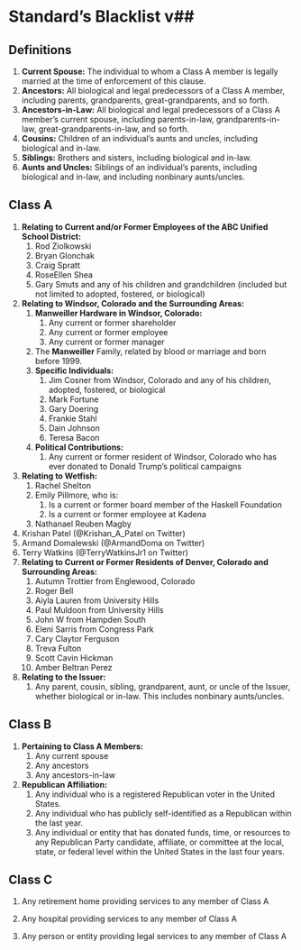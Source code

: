 # Standard’s Blacklist v##

## Definitions

1. **Current Spouse:** The individual to whom a Class A member is legally married at the time of enforcement of this clause.
2. **Ancestors:** All biological and legal predecessors of a Class A member, including parents, grandparents, great-grandparents, and so forth.
3. **Ancestors-in-Law:** All biological and legal predecessors of a Class A member’s current spouse, including parents-in-law, grandparents-in-law, great-grandparents-in-law, and so forth.
4. **Cousins:** Children of an individual’s aunts and uncles, including biological and in-law.
5. **Siblings:** Brothers and sisters, including biological and in-law.
6. **Aunts and Uncles:** Siblings of an individual’s parents, including biological and in-law, and including nonbinary aunts/uncles.

## Class A

1. **Relating to Current and/or Former Employees of the ABC Unified School District:**
    1. Rod Ziolkowski
    2. Bryan Glonchak
    3. Craig Spratt
    4. RoseEllen Shea
    5. Gary Smuts and any of his children and grandchildren (included but not limited to adopted, fostered, or biological)
2. **Relating to Windsor, Colorado and the Surrounding Areas:**
    1. **Manweiller Hardware in Windsor, Colorado:**
        1. Any current or former shareholder
        2. Any current or former employee
        3. Any current or former manager
    2. The **Manweiller** Family, related by blood or marriage and born before 1999.
    3. **Specific Individuals:**
        1. Jim Cosner from Windsor, Colorado and any of his children, adopted, fostered, or biological
        2. Mark Fortune
        3. Gary Doering
        4. Frankie Stahl
        5. Dain Johnson
        6. Teresa Bacon
    4. **Political Contributions:**
        1. Any current or former resident of Windsor, Colorado who has ever donated to Donald Trump’s political campaigns
3. **Relating to Wetfish:**
    1. Rachel Shelton
    2. Emily Pillmore, who is:
        1. Is a current or former board member of the Haskell Foundation
        2. Is a current or former employee at Kadena
    3. Nathanael Reuben Magby
4. Krishan Patel (@Krishan_A_Patel on Twitter)
5. Armand Domalewski (@ArmandDoma on Twitter)
6. Terry Watkins (@TerryWatkinsJr1 on Twitter)
7. **Relating to Current or Former Residents of Denver, Colorado and Surrounding Areas:**
    1. Autumn Trottier from Englewood, Colorado
    2. Roger Bell
    3. Aiyla Lauren from University Hills
    4. Paul Muldoon from University Hills
    5. John W from Hampden South
    6. Eleni Sarris from Congress Park
    7. Cary Claytor Ferguson
    8. Treva Fulton
    9. Scott Cavin Hickman
    10. Amber Beltran Perez
8. **Relating to the Issuer:**
    1. Any parent, cousin, sibling, grandparent, aunt, or uncle of the Issuer, whether biological or in-law. This includes nonbinary aunts/uncles.

## Class B

1. **Pertaining to Class A Members:**
    1. Any current spouse
    2. Any ancestors
    3. Any ancestors-in-law
2. **Republican Affiliation:**
    1. Any individual who is a registered Republican voter in the United States.
    2. Any individual who has publicly self-identified as a Republican within the last year.
    3. Any individual or entity that has donated funds, time, or resources to any Republican Party candidate, affiliate, or committee at the local, state, or federal level within the United States in the last four years.

## Class C

1. Any retirement home providing services to any member of Class A

2. Any hospital providing services to any member of Class A

3. Any person or entity providing legal services to any member of Class A

